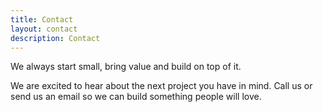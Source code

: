 ```yaml
---
title: Contact
layout: contact
description: Contact
---
```


We always start small, bring value and build on top of it.

We are excited to hear about the next project you have in mind. Call us or send us an email so we can build something people will love.